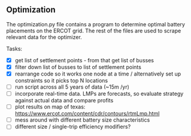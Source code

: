 
## Optimization ##

The optimization.py file contains a program to determine optimal battery placements on the ERCOT grid.
The rest of the files are used to scrape relevant data for the optimizer.

Tasks:
- [X] get list of settlement points - from that get list of busses
- [X] filter down list of busses to list of settlement points
- [X] rearrange code so it works one node at a time / alternatively set up constraints so it picks top N locations
- [ ] run script across all 5 years of data (~15m /yr)
- [ ] incorporate real-time data. LMPs are forecasts, so evaluate strategy against actual data and compare profits
- [ ] plot results on map of texas: https://www.ercot.com/content/cdr/contours/rtmLmp.html
- [ ] mess around with different battery size characteristics
- [ ] different size / single-trip efficiency modifiers?
